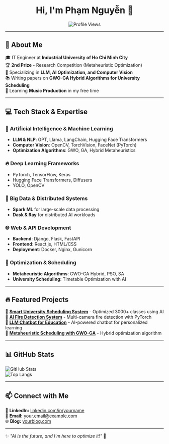 <h1 align="center">Hi, I'm Phạm Nguyễn 👋</h1>

<p align="center">
  <img src="https://komarev.com/ghpvc/?username=phamnguyen&label=Profile%20views&color=blue&style=flat" alt="Profile Views" />
</p>

---

## 🚀 About Me
🎓 IT Engineer at **Industrial University of Ho Chi Minh City**  
🏆 **2nd Prize** - Research Competition (Metaheuristic Optimization)  
🧠 Specializing in **LLM, AI Optimization, and Computer Vision**  
📚 Writing papers on **GWO-GA Hybrid Algorithms for University Scheduling**  
🎵 Learning **Music Production** in my free time  

---

## 💻 Tech Stack & Expertise  

### 🧠 **Artificial Intelligence & Machine Learning**  
- **LLM & NLP**: GPT, Llama, LangChain, Hugging Face Transformers  
- **Computer Vision**: OpenCV, TorchVision, FaceNet (PyTorch)  
- **Optimization Algorithms**: GWO, GA, Hybrid Metaheuristics  

### 🔥 **Deep Learning Frameworks**  
- PyTorch, TensorFlow, Keras  
- Hugging Face Transformers, Diffusers  
- YOLO, OpenCV  

### 📡 **Big Data & Distributed Systems**  
- **Spark ML** for large-scale data processing  
- **Dask & Ray** for distributed AI workloads  

### 🌐 **Web & API Development**  
- **Backend**: Django, Flask, FastAPI  
- **Frontend**: React.js, HTML/CSS  
- **Deployment**: Docker, Nginx, Gunicorn  

### 🚀 **Optimization & Scheduling**  
- **Metaheuristic Algorithms**: GWO-GA Hybrid, PSO, SA  
- **University Scheduling**: Timetable Optimization with AI  

---

## 🔥 Featured Projects  
📌 **[Smart University Scheduling System](https://github.com/yourrepo)** - Optimized 3000+ classes using AI  
📌 **[AI Fire Detection System](https://github.com/yourrepo)** - Multi-camera fire detection with PyTorch  
📌 **[LLM Chatbot for Education](https://github.com/yourrepo)** - AI-powered chatbot for personalized learning  
📌 **[Metaheuristic Scheduling with GWO-GA](https://github.com/yourrepo)** - Hybrid optimization algorithm  

---

## 📊 GitHub Stats  
![GitHub Stats](https://github-readme-stats.vercel.app/api?username=phamnguyen&show_icons=true&theme=radical)  
![Top Langs](https://github-readme-stats.vercel.app/api/top-langs/?username=phamnguyen&layout=compact&theme=radical)  

---

## 📫 Connect with Me  
💼 **LinkedIn:** [linkedin.com/in/yourname](https://www.linkedin.com/in/yourname)  
📧 **Email:** your.email@example.com  
🌐 **Blog:** [yourblog.com](https://yourblog.com)  

---

✨ *"AI is the future, and I'm here to optimize it!"* 🚀  
